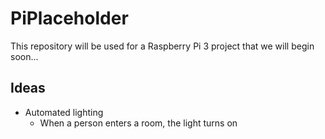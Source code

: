 # PiPlaceholder

This repository will be used for a Raspberry Pi 3 project that we will begin soon...

## Ideas

- Automated lighting
  - When a person enters a room, the light turns on
